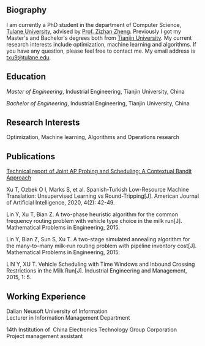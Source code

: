 ## Biography
I am currently a PhD student in the department of Computer Science, [Tulane University](https://tulane.edu/), advised by [Prof. Zizhan Zheng](https://sse.tulane.edu/node/3486). Previously I got my Master's and Bachelor's degrees both from [Tianjin University](http://www.tju.edu.cn/). 
My current research interests include optimization, machine learning and algorithms. If you have any question, please feel free to contact me. My email address is txu9@tulane.edu. 
## Education

 *Master of Engineering*, Industrial Engineering, Tianjin University, China

 *Bachelor of Engineering*, Industrial Engineering, Tianjin University, China

## Research Interests
Optimization, Machine learning, Algorithms and Operations research

## Publications
[Technical report of Joint AP Probing and Scheduling: A Contextual Bandit Approach](https://drive.google.com/file/d/10cKTG9rIYHB-0fOi0wzgw-y0-cX3xfIB/view?usp=sharing)

Xu T, Ozbek O I, Marks S, et al. Spanish-Turkish Low-Resource Machine Translation: Unsupervised Learning vs Round-Tripping[J]. American Journal of Artificial Intelligence, 2020, 4(2): 42-49.

Lin Y, Xu T, Bian Z. A two-phase heuristic algorithm for the common frequency routing problem with vehicle type choice in the milk run[J]. Mathematical Problems in Engineering, 2015.

Lin Y, Bian Z, Sun S, Xu T. A two-stage simulated annealing algorithm for the many-to-many milk-run routing problem with pipeline inventory cost[J]. Mathematical Problems in Engineering, 2015.

LIN Y, XU T. Vehicle Scheduling with Time Windows and Inbound Crossing Restrictions in the Milk Run[J]. Industrial Engineering and Management, 2015, 1: 5.

## Working Experience

Dalian Neusoft University of Information    
Lecturer in Information Management Department

14th Institution of  China Electronics Technology Group Corporation   
Project management assistant



